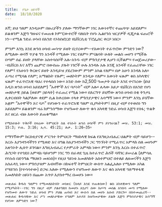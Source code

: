 ```yaml
---
title:  የጌታ ዐይኖች
date:  18/10/2020
---
```


እኛ; ይህ ዓለም እንዲሁም በዙሪያችን ያለው ማንኛውም ነገር እውነተኛና ተጨባጭ አይደለም። ይልቁንም እጅግ ግዙፍና የመጠቁ ኮምፒውተሮች ባለቤት የሆኑ ኤልየንስ ዝርያዎች ዲጂታል ፍጡሮች ነን--የሚል ንድፈ ሀሳብ በአንድ የኦክስፎርድ ዩኒቨርሲቲ ፕሮፌሰር ቀርቦ ነበር።

ምንም እንኳ እንደ ጽንሰ ሀሳብ መሳጭ ይዘት ቢኖረውም--የእውነት ተፈጥሮው ምንድን ነው? ለሚለው ወሳኝ ጥያቄ ግን አንዳች የሚለው ነገር የለም። ምናልባት ሁለት መልስ መሆን የሚችሉ በጣም ሰፊ ይዘት ያላቸው አስተሳሰቦች አሉ-አንዱ ብቻ ምክንያታዊ ሊሆን ቢችልም። የመጀመሪያው--ዩኒቨርስ እና እኛን ጨምሮ በውስጡ ያሉት ነገሮች ሁሉ እንዳሉ አሉ እንጂ አንዳች የፈጠራቸው ነገር የለም፤ የአሁኑን ቅርጽና ይዘት እንዲይዝ ያደረገውም ምንም አካል የለም። በቃ አሁን እንዳለ አለ። ፈጣሪ የሚባል የለም; አማልክት የሉም; መለኮትም እንዲሁ የለም። እውነት ፍጹም ቁስ አካላዊና ፍጹም ተፈጥሮአዊ ባህሪ የተላበሰ ነው። አንድ ሰው ከ2,500 ዓመታት በፊት እንደ ተናገረው (ይህ አዲስ ጽንሰ ሀሳብ አይደለም) “አቶሞች እና ባዶነት” ብቻ አሉ። ሌላው እይታ ዩኒቨርስ በአንድ የሆነ መለኮታዊ ኃይል (ወይም ኃይላት) ተፈጠረ የሚል ነው። በእርግጥ ይህኛው ጽንሰ ሀሳብ በቂ ትንታኔ ሊቀርብበት ካልቻለው ቀደም ሲል ከቀረበው የላቀ ምክንያታዊና አሳማኝ ነው። ምንም እንኳ ይሄኛው አቋም “አተሞችን እና ባዶ” የሆነውን ተፈጥሮአዊ ዓለም ቢያካትትም፤ በዚያ ብቻ የተወሰነ ግን አይደለም። ይልቁንም ዛሬ ከምንሰማው የዝግመተ ለውጥ ቁሳ አካላዊ ንድፈ ሀሳብ እጅግ የሰፋ; ጥልቅ እና ዘርፈ ብዙ እውነት ይጠቁማል።

`የሚከተሉት ጥቅሶች በዛሬው ትምህርት ስለ ተነሱት ጽንሰ ሀሳቦች ምን ይነግሩናል? መዝ. 53:1; መዝ. 15:3; ዮሐ. 3:16; ኢሳ. 45:21; ሉቃ. 1:26–35።`

የማንኛውም ክርስቲያናዊ ሥርዓተ ትምህርት ማዕከላዊ ክፍል የእግዚአብሔር ህልዎት ብቻ ሳይሆን--እርሱ እያንዳንዳችንን የሚወድ እና በግል ከእያንዳንዳችን ጋር ግንኙነት የሚፈጥር አምላክ ስለ መሆኑም አጽንኦት ሊሰጥ ይገባል። እግዚአብሔር የታምራት  			  አምላክ ነው። ምንም እንኳ እርሱ በተፈጥሮ ሕግጋት የተገደበ አምላክ ባይሆንም ነገር ግን በፈቀደ ጊዜ ከተፈጥሮ ሕጎች ባሻገር ይሠራል (ለምሳሌ የየሱስ በድንግል ማህጸን መጸነስ)። የዚህ ዓይነቱ አመለካከት አስተምህሮ በተለይ ለዘመናችን እጅግ አስፈላጊ ነው። ምክንያቱም አብዛኛው በከፍተኛ ትምህርት ውስጥ አልፌአለሁ የሚለው አካል የሣይንስ (የተሳሳተው) ድጋፍ አለው የሚለውን የዝግመተ ለውጥ እና ቁስ አካላዊ ዓለማቀፋዊ አመለካከት ዐይኑን በጨው አጥቦ እያስተማረ በመሆኑ ነው።

`መጽሐፍ ቅዱስ ዓለምን የሚመለከትበት መነጽር (ከላይ እንደ ተጠቀሰው) ቁስ አካላዊውን ዓለም የሚያካትት--ነገር ግን በዚያ ብቻ ያልተገደበ ከመሆኑ አኳያ፤ ሰው ከጦጣ መሰል እንስሳ መጣ የሚለው የዝግመተ ለውጥ ንድፈ ሀሳብ ምን ያህል ጠባብ እና ውሱን ስለ መሆኑ አሰብ ያድርጉ። በስተመጨረሻ--መጽሐፍ ቅዱሳዊው እና ሥነ መለኮታዊው የዓለም አተያይ ከዝግመታዊው ይልቅ እጅግ ምክንያታዊና አሳማኝ የሆነው ለምንድን ነው?`